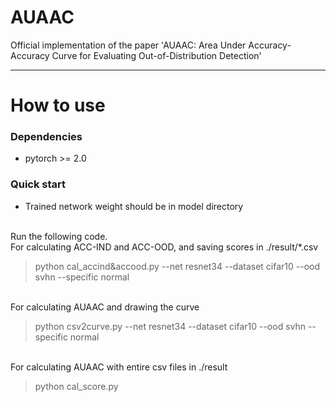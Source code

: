 # AUAAC
Official implementation of the paper 'AUAAC: Area Under Accuracy-Accuracy Curve for Evaluating Out-of-Distribution Detection'

---
# How to use
### Dependencies
* pytorch >= 2.0
  
### Quick start
*  Trained network weight should be in model directory
<br>
Run the following code.
<br>
For calculating ACC-IND and ACC-OOD, and saving scores in ./result/*.csv

> python cal_accind&accood.py --net resnet34 --dataset cifar10 --ood svhn --specific normal

<br>
For calculating AUAAC and drawing the curve

> python csv2curve.py --net resnet34 --dataset cifar10 --ood svhn --specific normal

<br>
For calculating AUAAC with entire csv files in ./result

> python cal_score.py


